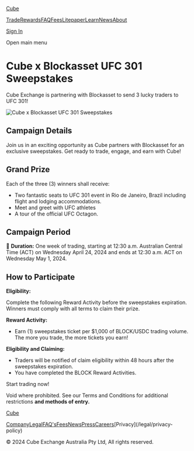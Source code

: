 [Cube](/ "Cube | The World's Fastest Crypto Exchange")

[Trade](/trade)[Rewards](/rewards)[FAQ](/faqs)[Fees](/fees)[Litepaper](/litepaper)[Learn](/learn)[News](/news)[About](/about)

[Sign In](/signin)

Open main menu

# Cube x Blockasset UFC 301 Sweepstakes

Cube Exchange is partnering with Blockasset to send 3 lucky traders to UFC
301!

![Cube x Blockasset UFC 301
Sweepstakes](/_next/image?url=https%3A%2F%2Fcdn.sanity.io%2Fimages%2Ffegzy4pk%2Fproduction%2Fe97d616bcc4db3b5ab777709c073faf632bf30ab-2000x2000.png&w=3840&q=75)

## **Campaign Details**

Join us in an exciting opportunity as Cube partners with Blockasset for an
exclusive sweepstakes. Get ready to trade, engage, and earn with Cube!

## Grand Prize

Each of the three (3) winners shall receive:

  * Two fantastic seats to UFC 301 event in Rio de Janeiro, Brazil including flight and lodging accommodations. 
  * Meet and greet with UFC athletes
  * A tour of the official UFC Octagon.

## **Campaign Period**

📅 **Duration:**  One week of trading, starting at 12:30 a.m. Australian
Central Time (ACT) on Wednesday April 24, 2024 and ends at 12:30 a.m. ACT on
Wednesday May 1, 2024.

## **How to Participate**

**Eligibility:**

Complete the following Reward Activity before the sweepstakes expiration.
Winners must comply with all terms to claim their prize.

**Reward Activity:**

  * Earn (1) sweepstakes ticket per $1,000 of BLOCK/USDC trading volume. The more you trade, the more tickets you earn!

**Eligibility and Claiming:**

  * Traders will be notified of claim eligibility within 48 hours after the sweepstakes expiration.
  * You have completed the BLOCK Reward Activities.

Start trading now!  

Void where prohibited. See our Terms and Conditions for additional
restrictions **and methods of entry.**

[ Cube](/ "Cube | The World's Fastest Crypto Exchange")

[Company](/company)[Legal](/legal)[FAQ's](/faqs)[Fees](/fees)[News](/news)[Press](/press)[Careers](https://www.linkedin.com/company/cubexch/jobs)[Privacy](/legal/privacy-
policy)

[](https://www.twitter.com/cubexch)[](https://www.instagram.com/cubexch/)[](https://www.linkedin.com/company/cubexch)[](https://www.youtube.com/@cubexch)

© 2024 Cube Exchange Australia Pty Ltd, All rights reserved.


